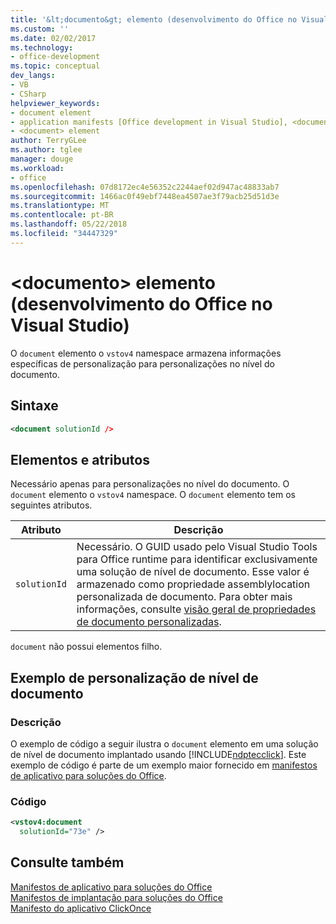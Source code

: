 ```yaml
---
title: '&lt;documento&gt; elemento (desenvolvimento do Office no Visual Studio)'
ms.custom: ''
ms.date: 02/02/2017
ms.technology:
- office-development
ms.topic: conceptual
dev_langs:
- VB
- CSharp
helpviewer_keywords:
- document element
- application manifests [Office development in Visual Studio], <document> element
- <document> element
author: TerryGLee
ms.author: tglee
manager: douge
ms.workload:
- office
ms.openlocfilehash: 07d8172ec4e56352c2244aef02d947ac48833ab7
ms.sourcegitcommit: 1466ac0f49ebf7448ea4507ae3f79acb25d51d3e
ms.translationtype: MT
ms.contentlocale: pt-BR
ms.lasthandoff: 05/22/2018
ms.locfileid: "34447329"
---
```

# <a name="ltdocumentgt-element-office-development-in-visual-studio"></a>&lt;documento&gt; elemento (desenvolvimento do Office no Visual Studio)
  O `document` elemento o `vstov4` namespace armazena informações específicas de personalização para personalizações no nível do documento.  
  
## <a name="syntax"></a>Sintaxe  
  
```xml  
<document solutionId />  
```  
  
## <a name="elements-and-attributes"></a>Elementos e atributos  
 Necessário apenas para personalizações no nível do documento. O `document` elemento o `vstov4` namespace. O `document` elemento tem os seguintes atributos.  
  
|Atributo|Descrição|  
|---------------|-----------------|  
|`solutionId`|Necessário. O GUID usado pelo Visual Studio Tools para Office runtime para identificar exclusivamente uma solução de nível de documento. Esse valor é armazenado como propriedade assemblylocation personalizada de documento. Para obter mais informações, consulte [visão geral de propriedades de documento personalizadas](../vsto/custom-document-properties-overview.md).|  
  
 `document` não possui elementos filho.  
  
## <a name="document-level-customization-example"></a>Exemplo de personalização de nível de documento  
  
### <a name="description"></a>Descrição  
 O exemplo de código a seguir ilustra o `document` elemento em uma solução de nível de documento implantado usando [!INCLUDE[ndptecclick](../vsto/includes/ndptecclick-md.md)]. Este exemplo de código é parte de um exemplo maior fornecido em [manifestos de aplicativo para soluções do Office](../vsto/application-manifests-for-office-solutions.md).  
  
### <a name="code"></a>Código  
  
```xml
<vstov4:document   
  solutionId="73e" />  
```  
  
## <a name="see-also"></a>Consulte também  
 [Manifestos de aplicativo para soluções do Office](../vsto/application-manifests-for-office-solutions.md)   
 [Manifestos de implantação para soluções do Office](../vsto/deployment-manifests-for-office-solutions.md)   
 [Manifesto do aplicativo ClickOnce](/visualstudio/deployment/clickonce-application-manifest)  
  
  